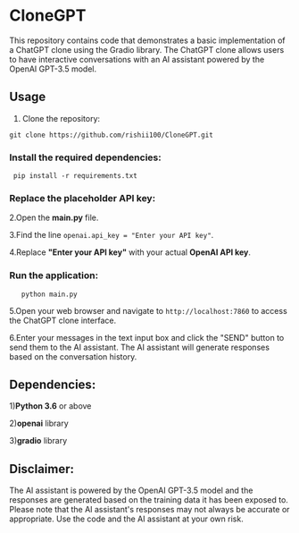 # CloneGPT

This repository contains code that demonstrates a basic implementation of a ChatGPT clone using the Gradio library. The ChatGPT clone allows users to have interactive conversations with an AI assistant powered by the OpenAI GPT-3.5 model.

## Usage

1. Clone the repository:

   
 ```
 git clone https://github.com/rishii100/CloneGPT.git
  ```
### Install the required dependencies:

     pip install -r requirements.txt

### Replace the placeholder API key:

2.Open the **main.py** file.

3.Find the line ` openai.api_key = "Enter your API key" `.

4.Replace **"Enter your API key"** with your actual **OpenAI API key**.

### Run the application:
  ``` 
     python main.py 
   ``` 


5.Open your web browser and navigate to ` http://localhost:7860 ` to access the ChatGPT clone interface.

6.Enter your messages in the text input box and click the "SEND" button to send them to the AI assistant. The AI 
  assistant will generate responses based on the conversation history.
## Dependencies:

1)**Python 3.6** or above

2)**openai** library

3)**gradio** library

## Disclaimer:
The AI assistant is powered by the OpenAI GPT-3.5 model and the responses are generated based on the training data it has been exposed to. Please note that the AI assistant's responses may not always be accurate or appropriate. Use the code and the AI assistant at your own risk.
